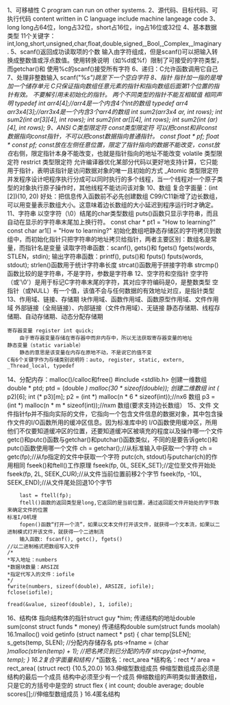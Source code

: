1、可移植性
    C program can run on other systems.
2、源代码、目标代码、可执行代码
    content written in C language
    include machine langeage code
3、long long占64位，long占32位，short占16位，ing占16位或32位
4、基本数据类型
    11个关键字：int,long,short,unsigned,char,float,double,signed,_Bool,_Complex,_Imaginary.
5、scanf()返回成功读取项的个数 
    输入由字符组成，但是scanf()可以把输入转换成整数值或浮点数值。使用转换说明（如%d或%f）限制了可接受的字符类型，而getchar()和
    使用%c的scanf()接受所有字符
6、递归：C允许函数调用它自己
7、处理非整数输入
    scanf("%*s")跳至下一个空白字符
8、指针
    指针加一指的是增加一个储存单元
    C只保证指向数组任意元素的指针和指向数组后面第1个位置的指针有效。
    不要解引用未初始化的指针。
    两个不同类型的指针不能互相赋值
    相同声明
        typedef int arr4[4];//arr4是一个内含4个int的数组
        typedef arr4 arr3x4[3];//arr3x4是一个内含3个arr4的数组
        int sum2(arr3x4 ar, int rows);
        int sum2(int ar[3][4], int rows);
        int sum2(int ar[][4], int rows);
        int sum2(int (*ar)[4], int rows);
9、ANSI C类型限定符
    const类型限定符
        可以把const和非const数据指向const指针，不可以把const数据指向普通指针。
        const float * pf;
        float * const pf;
        const放在*左侧任意位置，限定了指针指向的数据不能改变，const放在*右侧，限定指针本身不能改变，也就是指针指向的地址不能改变
    volatile 类型限定符
    restrict 类型限定符
        允许编译器优化某部分代码以更好地支持计算，它只能用于指针，表明该指针是访问数据对象的唯一且初始的方式
    _Atomic 类型限定符
        并发程序设计吧程序执行分成可以同时执行的多个线程，当一个线程对一个原子类型的对象执行原子操作时，其他线程不能访问该对象
10、数组
    复合字面量：(int [2])(10, 20)
    好处：把信息传入函数前不必先创建数组
    C99/C11新增了边长数组，可以用变量表示数组大小。这意味着边长数组的大小延迟到程序运行时才确定。
11、字符串
    以空字符（\0）结尾的char类型数组
    puts()函数只显示字符串，而且自动在显示的字符串末尾加上换行符。
    const char * pt1 = "How to learning?"
    const char ar1[] = "How to learning?"
    初始化数组吧静态存储区的字符拷贝到数组中，而初始化指针只把字符串的地址拷贝给指针，两者主要区别：数组名是常量，而指针名是变量
    读取字符串函数：scanf(), gets()和 fgets()
        fgets(words, STLEN，stdin);
    输出字符串函数：printf(), puts()和 fputs()
        fputs(words, stdout);
    strlen()函数用于统计字符串长度
    strcat()函数用于拼接字符串
    strcmp()函数比较的是字符串，不是字符，参数是字符串
12、空字符和空指针
    空字符（或'\0'）是用于标记C字符串末尾的字符，其对应字符编码是0，是整数类型
    空指针（或NULL）有一个值，该值不会与任何数据的有效地址对应，是指针类型
13、作用域、链接、存储期
    块作用域、函数作用域、函数原型作用域、文件作用域
    外部链接（全局链接）、内部链接（文件作用域）、无链接
    静态存储期、线程存储期、自动存储期、动态分配存储期
    
    寄存器变量 register int quick;
        由于寄存器变量存储在寄存器中而非内存中，所以无法获取寄存器变量的地址
    静态变量（static variable）
        静态的意思是该变量在内存在原地不动，不是说它的值不变
    C有6个关键字作为存储类别说明符：auto, register, static, extern, _Thread_local, typedef
14、分配内存：malloc()/calloc和free()
    #include <stdlib.h>
    创建一维数组
        double * ptd;
        ptd = (double *) malloc(30 * sizeof(double));
    创建二维数组
        int (* p2)[6];
        int (* p3)[m];
        p2 = (int *) malloc(n * 6 * sizeof(int));//nx6 数组
        p3 = (int *) malloc(n * m * sizeof(int));//nxm 数组(要求支持边长数组）
15、文件
    文件指针fp并不指向实际的文件，它指向一个包含文件信息的数据对象，其中包含操作文件的I/O函数所用的缓冲区信息。因为标准库中的
    I/O函数使用缓冲区，所用他们不仅要知道缓冲区的位置，还要知道缓冲区被填充的程度以及操作哪一个文件
    getc()和putc()函数与getchar()和putchar()函数类似，不同的是要告诉getc()和putc()函数使用哪一个文件
    ch = getchar();//从标准输入中获取一个字符
    ch = getc(fp);//从fp指定的文件中获取一个字符
    putc(ch, stdout)与putchar(ch)的作用相同
    fseek()和ftell()工作原理
        fseek(fp, 0L, SEEK_SET);//定位至文件开始处
        fseek(fp, 2L, SEEK_CUR);//从文件当前位置前移2个字节
        fseek(fp, -10L, SEEK_END);//从文件尾处回退10个字节
        
        last = ftell(fp);
        ftell()函数的返回类型是long,它返回的是当前位置，通过返回距文件开始处的字节数来确定文件的位置
    标准I/O机理
        fopen()函数“打开一个流”，如果以文本文件打开该文件，就获得一个文本流，如果以二进制模式打开该文件，就获得一个二进制流
        输入函数: fscanf(), getc(), fgets()
    //以二进制格式把数组写入文件
    /*
    *写入地址：numbers
    *数据块数量：ARSIZE
    *指定代写入的文件：iofile
    */
	fwrite(numbers, sizeof(double), ARSIZE, iofile);
	fclose(iofile);
    
    fread(&value, sizeof(double), 1, iofile);
16、结构体
    指向结构体的指针struct guy *him;
    传递结构的地址double sum(const struct funds * money)
	传递结构double sum(struct funds moolah)
    16.1malloc()
    void getinfo (struct namect * pst)
    {
        char temp[SLEN];
        s_gets(temp, SLEN);
        //分配内存储存名
        pts->fname = (char *)malloc(strlen(temp) + 1);
        //把名拷贝到已分配的内存
        strcpy(pst->fname, temp);
    }
    16.2复合字面量和结构
    /*
     *函数名：rect_area
     *结构名：rect
    */
    area = rect_area( (struct rect) {10.5,20.0}
    163.伸缩型数组成员
    伸缩型数组成员必须是结构的最后一个成员
	结构中必须至少有一个成员
	伸缩数组的声明类似普通数组，只是它的方括号中是空的
	struct flex
	{
		int count;
		double average;
		double scores[];//伸缩型数组成员
	}
	16.4匿名结构
